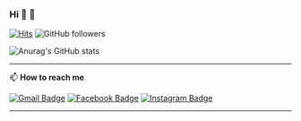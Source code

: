 ### Hi 👋 🤔 

[![Hits](https://hits.seeyoufarm.com/api/count/incr/badge.svg?url=https%3A%2F%2Fgithub.com%2FShinHoChull&count_bg=%2361C713&title_bg=%23981111&icon=&icon_color=%23B61515&title=hits&edge_flat=false)](https://github.com/ShinHoChull) 
![GitHub followers](https://img.shields.io/github/followers/ShinHoChull?style=social)


![Anurag's GitHub stats](https://github-readme-stats.vercel.app/api?username=ShinHoChull&show_icons=true&theme=radical)

* * *



📫    **How to reach me**

[![Gmail Badge](https://img.shields.io/badge/Gmail-d14736?style=flat.sguare&logo=Gmail&logoColor=white&link=mailto:toyy1004kr@gmail.com)](mailto:toyy1004kr@gmail.com)
[![Facebook Badge](https://img.shields.io/badge/facebook-1877f2?style=flat.sguare&logo=facebook&logoColor=white&link=https://www.facebook.com/profile.php?id=100002001408932)](https://www.facebook.com/profile.php?id=100002001408932)
[![Instagram Badge](https://img.shields.io/badge/instagram-1077f2?style=flat.sguare&logo=instagram&logoColor=white&link=https://www.facebook.com/profile.php?id=100002001408932)](https://www.facebook.com/profile.php?id=100002001408932)
* * *
<!--
**ShinHoChull/ShinHoChull** is a ✨ _special_ ✨ repository because its `README.md` (this file) appears on your GitHub profile.

Here are some ideas to get you started:

- 🔭 I’m currently working on ...
- 🌱 I’m currently learning ...
- 👯 I’m looking to collaborate on ...
- 🤔 I’m looking for help with ...
- 💬 Ask me about ...
- 📫 How to reach me: ...
- 😄 Pronouns: ...
- ⚡ Fun fact: ...
-->
